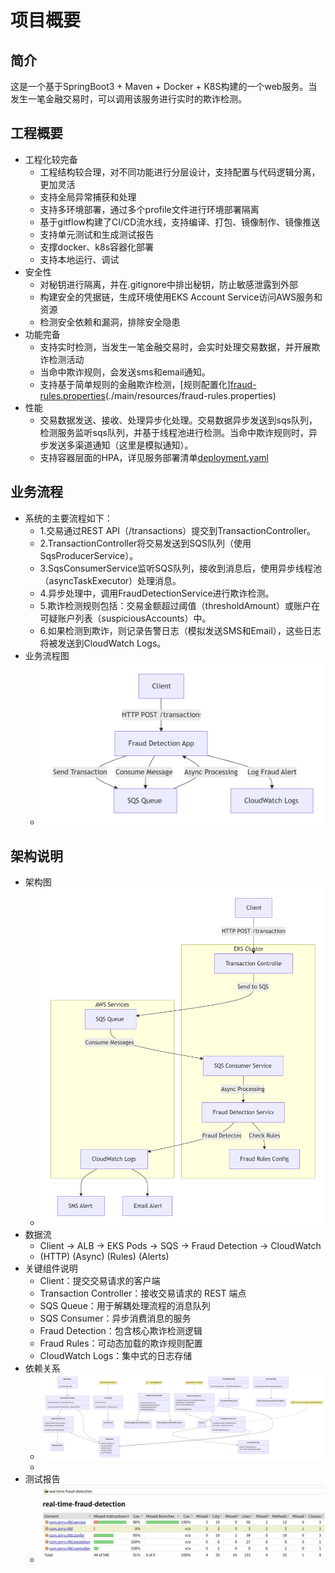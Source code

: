 # 项目概要
## 简介
这是一个基于SpringBoot3 + Maven + Docker + K8S构建的一个web服务。当发生一笔金融交易时，可以调用该服务进行实时的欺诈检测。

## 工程概要
- 工程化较完备
  - 工程结构较合理，对不同功能进行分层设计，支持配置与代码逻辑分离，更加灵活
  - 支持全局异常捕获和处理
  - 支持多环境部署，通过多个profile文件进行环境部署隔离
  - 基于gitflow构建了CI/CD流水线，支持编译、打包、镜像制作、镜像推送
  - 支持单元测试和生成测试报告
  - 支撑docker、k8s容器化部署
  - 支持本地运行、调试
- 安全性
  - 对秘钥进行隔离，并在.gitignore中排出秘钥，防止敏感泄露到外部
  - 构建安全的凭据链，生成环境使用EKS Account Service访问AWS服务和资源
  - 检测安全依赖和漏洞，排除安全隐患
- 功能完备
  - 支持实时检测，当发生一笔金融交易时，会实时处理交易数据，并开展欺诈检测活动
  - 当命中欺诈规则，会发送sms和email通知。
  - 支持基于简单规则的金融欺诈检测，[规则配置化][fraud-rules.properties](../src/main/resources/fraud-rules.properties)(./main/resources/fraud-rules.properties)
- 性能
  - 交易数据发送、接收、处理异步化处理。交易数据异步发送到sqs队列，检测服务监听sqs队列，并基于线程池进行检测。当命中欺诈规则时，异步发送多渠道通知（这里是模拟通知）。
  - 支持容器层面的HPA，详见服务部署清单[deployment.yaml](../deployment.yaml)
## 业务流程
- 系统的主要流程如下：
  - 1.交易通过REST API（/transactions）提交到TransactionController。
  - 2.TransactionController将交易发送到SQS队列（使用SqsProducerService）。
  - 3.SqsConsumerService监听SQS队列，接收到消息后，使用异步线程池（asyncTaskExecutor）处理消息。
  - 4.异步处理中，调用FraudDetectionService进行欺诈检测。
  - 5.欺诈检测规则包括：交易金额超过阈值（thresholdAmount）或账户在可疑账户列表（suspiciousAccounts）中。
  - 6.如果检测到欺诈，则记录告警日志（模拟发送SMS和Email），这些日志将被发送到CloudWatch Logs。
- 业务流程图
  - ![business-flow.png](images/business-flow.png)
## 架构说明
- 架构图
  - ![architecture-diagrams.png](images/architecture-diagrams.png)
- 数据流
  - Client → ALB → EKS Pods → SQS → Fraud Detection → CloudWatch
  - (HTTP)                  (Async)     (Rules)        (Alerts)
- 关键组件说明
  - Client：提交交易请求的客户端
  - Transaction Controller：接收交易请求的 REST 端点
  - SQS Queue：用于解耦处理流程的消息队列
  - SQS Consumer：异步消费消息的服务
  - Fraud Detection：包含核心欺诈检测逻辑
  - Fraud Rules：可动态加载的欺诈规则配置
  - CloudWatch Logs：集中式的日志存储
- 依赖关系
  - ![dependencies-diagram.png](images/dependencies-diagram.png)
  - 
- 测试报告
  - ![test-report.png](images/test-report.png)

